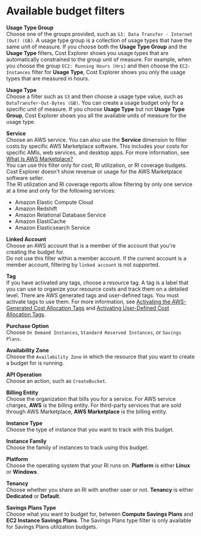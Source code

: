 # Available budget filters<a name="budgets-create-filters"></a>



**Usage Type Group**  
Choose one of the groups provided, such as `S3: Data Transfer - Internet (Out) (GB)`\. A usage type group is a collection of usage types that have the same unit of measure\. If you choose both the **Usage Type Group** and the **Usage Type** filters, Cost Explorer shows you usage types that are automatically constrained to the group unit of measure\. For example, when you choose the group `EC2: Running Hours (Hrs)` and then choose the `EC2-Instances` filter for **Usage Type**, Cost Explorer shows you only the usage types that are measured in hours\.

**Usage Type**  
Choose a filter such as `S3` and then choose a usage type value, such as `DataTransfer-Out-Bytes (GB)`\. You can create a usage budget only for a specific unit of measure\. If you choose **Usage Type** but not **Usage Type Group**, Cost Explorer shows you all the available units of measure for the usage type\.

**Service**  
Choose an AWS service\. You can also use the **Service** dimension to filter costs by specific AWS Marketplace software\. This includes your costs for specific AMIs, web services, and desktop apps\. For more information, see [ What Is AWS Marketplace?](https://docs.aws.amazon.com/marketplace/latest/controlling-access/what-is-marketplace.html)  
You can use this filter only for cost, RI utilization, or RI coverage budgets\. Cost Explorer doesn't show revenue or usage for the AWS Marketplace software seller\.   
The RI utilization and RI coverage reports allow filtering by only one service at a time and only for the following services:  
+ Amazon Elastic Compute Cloud
+ Amazon Redshift
+ Amazon Relational Database Service
+ Amazon ElastiCache
+ Amazon Elasticsearch Service


**Linked Account**  
Choose an AWS account that is a member of the account that you're creating the budget for\.  
Do not use this filter within a member account\. If the current account is a member account, filtering by `linked account` is not supported\.

**Tag**  
If you have activated any tags, choose a resource tag\. A tag is a label that you can use to organize your resource costs and track them on a detailed level\. There are AWS generated tags and user\-defined tags\. You must activate tags to use them\. For more information, see [Activating the AWS\-Generated Cost Allocation Tags](activate-built-in-tags.md) and [Activating User\-Defined Cost Allocation Tags](activating-tags.md)\.

**Purchase Option**  
Choose `On Demand Instances`, `Standard Reserved Instances`, or `Savings Plans`\.

**Availability Zone**  
Choose the `Availability Zone` in which the resource that you want to create a budget for is running\.

**API Operation**  
Choose an action, such as `CreateBucket`\.

**Billing Entity**  
Choose the organization that bills you for a service\. For AWS service charges, **AWS** is the billing entity\. For third\-party services that are sold through AWS Marketplace, **AWS Marketplace** is the billing entity\.

**Instance Type**  
Choose the type of instance that you want to track with this budget\. 

**Instance Family**  
 Choose the family of instances to track using this budget\.

**Platform**  
Choose the operating system that your RI runs on\. **Platform** is either **Linux** or **Windows**\.

**Tenancy**  
Choose whether you share an RI with another user or not\. **Tenancy** is either **Dedicated** or **Default**\.

**Savings Plans Type**  
Choose what you want to budget for, between **Compute Savings Plans** and **EC2 Instance Savings Plans**\. The Savings Plans type filter is only available for Savings Plans utilization budgets\.